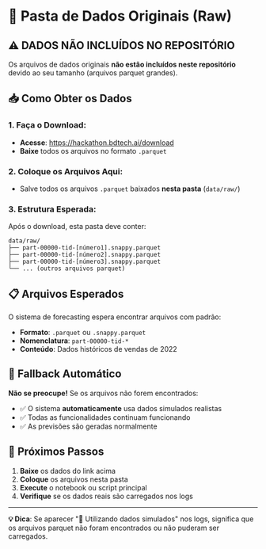 # 📂 Pasta de Dados Originais (Raw)

## ⚠️ DADOS NÃO INCLUÍDOS NO REPOSITÓRIO

Os arquivos de dados originais **não estão incluídos neste repositório** devido ao seu tamanho (arquivos parquet grandes).

## 📥 Como Obter os Dados

### 1. **Faça o Download:**
- **Acesse**: https://hackathon.bdtech.ai/download
- **Baixe** todos os arquivos no formato `.parquet`

### 2. **Coloque os Arquivos Aqui:**
- Salve todos os arquivos `.parquet` baixados **nesta pasta** (`data/raw/`)

### 3. **Estrutura Esperada:**
Após o download, esta pasta deve conter:
```
data/raw/
├── part-00000-tid-[número1].snappy.parquet
├── part-00000-tid-[número2].snappy.parquet 
├── part-00000-tid-[número3].snappy.parquet
└── ... (outros arquivos parquet)
```

## 📋 Arquivos Esperados

O sistema de forecasting espera encontrar arquivos com padrão:
- **Formato**: `.parquet` ou `.snappy.parquet`
- **Nomenclatura**: `part-00000-tid-*`
- **Conteúdo**: Dados históricos de vendas de 2022

## 🔄 Fallback Automático

**Não se preocupe!** Se os arquivos não forem encontrados:
- ✅ O sistema **automaticamente** usa dados simulados realistas
- ✅ Todas as funcionalidades continuam funcionando
- ✅ As previsões são geradas normalmente

## 🎯 Próximos Passos

1. **Baixe** os dados do link acima
2. **Coloque** os arquivos nesta pasta
3. **Execute** o notebook ou script principal
4. **Verifique** se os dados reais são carregados nos logs

---

**💡 Dica**: Se aparecer "🔄 Utilizando dados simulados" nos logs, significa que os arquivos parquet não foram encontrados ou não puderam ser carregados.
